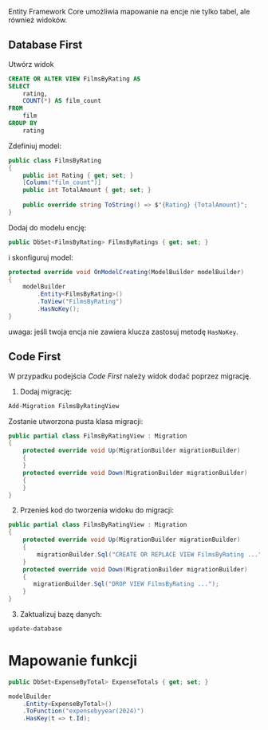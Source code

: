 Entity Framework Core umożliwia mapowanie na encje nie tylko tabel, ale również widoków.
## Database First

Utwórz widok
~~~ sql
CREATE OR ALTER VIEW FilmsByRating AS
SELECT 
	rating,
	COUNT(*) AS film_count
FROM 
	film 
GROUP BY
	rating
~~~

Zdefiniuj model:

~~~ csharp
public class FilmsByRating
{  
	public int Rating { get; set; }  	
	[Column("film_count")]  
	public int TotalAmount { get; set; }
   
    public override string ToString() => $"{Rating} {TotalAmount}";
}
~~~

Dodaj do modelu encję:

~~~ csharp
public DbSet<FilmsByRating> FilmsByRatings { get; set; }
~~~

i skonfiguruj model:
~~~ csharp
protected override void OnModelCreating(ModelBuilder modelBuilder)  
{
	modelBuilder  
		.Entity<FilmsByRating>()  
		.ToView("FilmsByRating")
	    .HasNoKey();		
}
~~~

uwaga: jeśli twoja encja nie zawiera klucza zastosuj metodę `HasNoKey`.
## Code First

W przypadku podejścia _Code First_ należy widok dodać poprzez migrację.

1. Dodaj migrację:
~~~ bash 
Add-Migration FilmsByRatingView
~~~

Zostanie utworzona pusta klasa migracji:
~~~ csharp
public partial class FilmsByRatingView : Migration  
{  
	protected override void Up(MigrationBuilder migrationBuilder)  
	{  
	}  
	protected override void Down(MigrationBuilder migrationBuilder)  
	{  
	}  
}
~~~

2. Przenieś kod do tworzenia widoku do migracji:
~~~ csharp
public partial class FilmsByRatingView : Migration  
{  
	protected override void Up(MigrationBuilder migrationBuilder)  
	{  
	    migrationBuilder.Sql("CREATE OR REPLACE VIEW FilmsByRating ...");
	}  
	protected override void Down(MigrationBuilder migrationBuilder)  
	{  
	   migrationBuilder.Sql("DROP VIEW FilmsByRating ...");
	}  
}
~~~

3. Zaktualizuj bazę danych:
~~~ bash
update-database
~~~



# Mapowanie funkcji

~~~ csharp
public DbSet<ExpenseByTotal> ExpenseTotals { get; set; }

modelBuilder  
	.Entity<ExpenseByTotal>()  
	.ToFunction("expensebyyear(2024)")  
	.HasKey(t => t.Id);  
~~~
